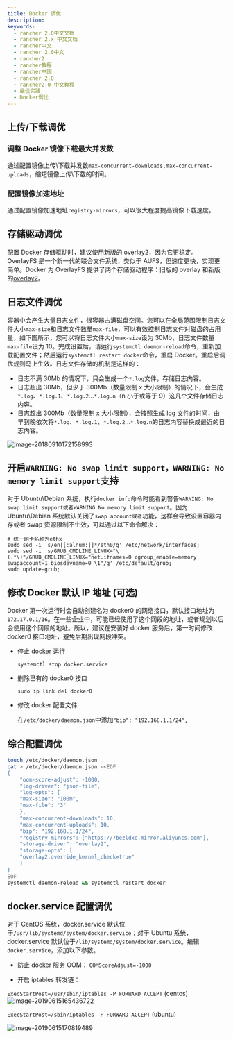 ```yaml
---
title: Docker 调优
description:
keywords:
  - rancher 2.0中文文档
  - rancher 2.x 中文文档
  - rancher中文
  - rancher 2.0中文
  - rancher2
  - rancher教程
  - rancher中国
  - rancher 2.0
  - rancher2.0 中文教程
  - 最佳实践
  - Docker调优
---
```


## 上传/下载调优

### 调整 Docker 镜像下载最大并发数

通过配置镜像上传\下载并发数`max-concurrent-downloads,max-concurrent-uploads`，缩短镜像上传\下载的时间。

### 配置镜像加速地址

通过配置镜像加速地址`registry-mirrors`，可以很大程度提高镜像下载速度。

## 存储驱动调优

配置 Docker 存储驱动时，建议使用新版的 overlay2，因为它更稳定。OverlayFS 是一个新一代的联合文件系统，类似于 AUFS，但速度更快，实现更简单。Docker 为 OverlayFS 提供了两个存储驱动程序：旧版的 overlay 和新版的[overlay2](https://docs.docker.com/storage/storagedriver/overlayfs-driver/)。

## 日志文件调优

容器中会产生大量日志文件，很容器占满磁盘空间。您可以在全局范围限制日志文件大小`max-size`和日志文件数量`max-file`，可以有效控制日志文件对磁盘的占用量，如下图所示，您可以将日志文件大小`max-size`设为 30Mb，日志文件数量`max-file`设为 10。完成设置后，请运行`systemctl daemon-reload`命令，重新加载配置文件；然后运行`systemctl restart docker`命令，重启 Docker。重启后调优规则马上生效。日志文件存储的机制是这样的：

- 日志不满 30Mb 的情况下，只会生成一个`*.log`文件，存储日志内容。
- 日志超出 30Mb，但少于 300Mb（数量限制 x 大小限制）的情况下，会生成`*.log`、`*.log.1`、`*.log.2`...`*.log.n`（n 小于或等于 9）这几个文件存储日志内容。
- 日志超出 300Mb（数量限制 x 大小限制），会按照生成 log 文件的时间，由早到晚依次将`*.log`、`*.log.1`、`*.log.2`...`*.log.n`的日志内容替换成最近的日志内容。

![image-20180910172158993](/img/rancher/old-doc/image-20180910172158993.png)

## 开启`WARNING: No swap limit support，WARNING: No memory limit support`支持

对于 Ubuntu\Debian 系统，执行`docker info`命令时能看到警告`WARNING: No swap limit support或者WARNING No memory limit support`。因为 Ubuntu\Debian 系统默认关闭了`swap account或者`功能，这样会导致设置容器内存或者 swap 资源限制不生效，可以通过以下命令解决：

```
# 统一网卡名称为ethx
sudo sed -i 's/en[[:alnum:]]*/eth0/g' /etc/network/interfaces;
sudo sed -i 's/GRUB_CMDLINE_LINUX="\(.*\)"/GRUB_CMDLINE_LINUX="net.ifnames=0 cgroup_enable=memory swapaccount=1 biosdevname=0 \1"/g' /etc/default/grub;
sudo update-grub;
```

## 修改 Docker 默认 IP 地址 (可选)

Docker 第一次运行时会自动创建名为 docker0 的网络接口，默认接口地址为`172.17.0.1/16`。在一些企业中，可能已经使用了这个网段的地址，或者规划以后会使用这个网段的地址。所以，建议在安装好 docker 服务后，第一时间修改 docker0 接口地址，避免后期出现网段冲突。

- 停止 docker 运行

  `systemctl stop docker.service`

- 删除已有的 docker0 接口

  `sudo ip link del docker0`

- 修改 docker 配置文件

  在`/etc/docker/daemon.json`中添加`"bip": "192.168.1.1/24",`

## 综合配置调优

```bash
touch /etc/docker/daemon.json
cat > /etc/docker/daemon.json <<EOF
{
    "oom-score-adjust": -1000,
    "log-driver": "json-file",
    "log-opts": {
    "max-size": "100m",
    "max-file": "3"
    },
    "max-concurrent-downloads": 10,
    "max-concurrent-uploads": 10,
    "bip": "192.168.1.1/24",
    "registry-mirrors": ["https://7bezldxe.mirror.aliyuncs.com"],
    "storage-driver": "overlay2",
    "storage-opts": [
    "overlay2.override_kernel_check=true"
    ]
}
EOF
systemctl daemon-reload && systemctl restart docker
```

## docker.service 配置调优

对于 CentOS 系统，docker.service 默认位于`/usr/lib/systemd/system/docker.service`；对于 Ubuntu 系统，docker.service 默认位于`/lib/systemd/system/docker.service`。编辑`docker.service`，添加以下参数。

- 防止 docker 服务 OOM：
  `OOMScoreAdjust=-1000`

- 开启 iptables 转发链：

`ExecStartPost=/usr/sbin/iptables -P FORWARD ACCEPT` (centos)
![image-20190615165436722](/img/rancher/old-doc/image-20190615165436722.png)

`ExecStartPost=/sbin/iptables -P FORWARD ACCEPT` (ubuntu)

![image-20190615170819489](/img/rancher/old-doc/image-20190615170819489.png)
